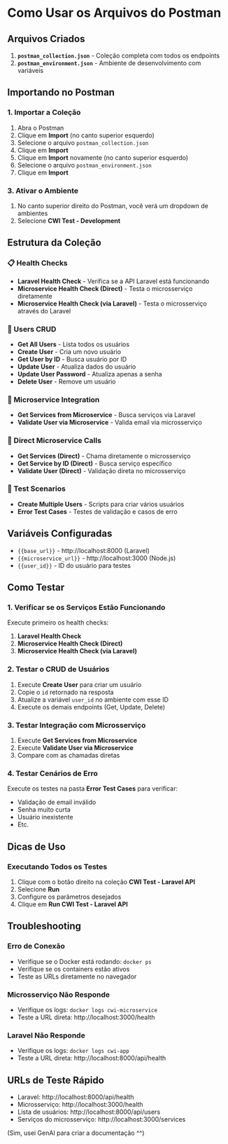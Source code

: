 # Como Usar os Arquivos do Postman

## Arquivos Criados

1. **`postman_collection.json`** - Coleção completa com todos os endpoints
2. **`postman_environment.json`** - Ambiente de desenvolvimento com variáveis

## Importando no Postman

### 1. Importar a Coleção

1. Abra o Postman
2. Clique em **Import** (no canto superior esquerdo)
3. Selecione o arquivo `postman_collection.json`
4. Clique em **Import**
5. Clique em **Import** novamente (no canto superior esquerdo)
6. Selecione o arquivo `postman_environment.json`
7. Clique em **Import**

### 3. Ativar o Ambiente

1. No canto superior direito do Postman, você verá um dropdown de ambientes
2. Selecione **CWI Test - Development**

## Estrutura da Coleção

### 📋 Health Checks
- **Laravel Health Check** - Verifica se a API Laravel está funcionando
- **Microservice Health Check (Direct)** - Testa o microsserviço diretamente
- **Microservice Health Check (via Laravel)** - Testa o microsserviço através do Laravel

### 👥 Users CRUD
- **Get All Users** - Lista todos os usuários
- **Create User** - Cria um novo usuário
- **Get User by ID** - Busca usuário por ID
- **Update User** - Atualiza dados do usuário
- **Update User Password** - Atualiza apenas a senha
- **Delete User** - Remove um usuário

### 🔄 Microservice Integration
- **Get Services from Microservice** - Busca serviços via Laravel
- **Validate User via Microservice** - Valida email via microsserviço

### 🎯 Direct Microservice Calls
- **Get Services (Direct)** - Chama diretamente o microsserviço
- **Get Service by ID (Direct)** - Busca serviço específico
- **Validate User (Direct)** - Validação direta no microsserviço

### 🧪 Test Scenarios
- **Create Multiple Users** - Scripts para criar vários usuários
- **Error Test Cases** - Testes de validação e casos de erro

## Variáveis Configuradas

- `{{base_url}}` - http://localhost:8000 (Laravel)
- `{{microservice_url}}` - http://localhost:3000 (Node.js)
- `{{user_id}}` - ID do usuário para testes

## Como Testar

### 1. Verificar se os Serviços Estão Funcionando

Execute primeiro os health checks:
1. **Laravel Health Check**
2. **Microservice Health Check (Direct)**
3. **Microservice Health Check (via Laravel)**

### 2. Testar o CRUD de Usuários

1. Execute **Create User** para criar um usuário
2. Copie o `id` retornado na resposta
3. Atualize a variável `user_id` no ambiente com esse ID
4. Execute os demais endpoints (Get, Update, Delete)

### 3. Testar Integração com Microsserviço

1. Execute **Get Services from Microservice**
2. Execute **Validate User via Microservice**
3. Compare com as chamadas diretas

### 4. Testar Cenários de Erro

Execute os testes na pasta **Error Test Cases** para verificar:
- Validação de email inválido
- Senha muito curta
- Usuário inexistente
- Etc.

## Dicas de Uso

### Executando Todos os Testes

1. Clique com o botão direito na coleção **CWI Test - Laravel API**
2. Selecione **Run**
3. Configure os parâmetros desejados
4. Clique em **Run CWI Test - Laravel API**

## Troubleshooting

### Erro de Conexão
- Verifique se o Docker está rodando: `docker ps`
- Verifique se os containers estão ativos
- Teste as URLs diretamente no navegador

### Microsserviço Não Responde
- Verifique os logs: `docker logs cwi-microservice`
- Teste a URL direta: http://localhost:3000/health

### Laravel Não Responde
- Verifique os logs: `docker logs cwi-app`
- Teste a URL direta: http://localhost:8000/api/health

## URLs de Teste Rápido

- Laravel: http://localhost:8000/api/health
- Microsserviço: http://localhost:3000/health
- Lista de usuários: http://localhost:8000/api/users
- Serviços do microsserviço: http://localhost:3000/services


(Sim, usei GenAI para criar a documentação ^^)
